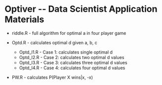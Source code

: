 # Optiver -- Data Scientist Application Materials

* riddle.R	- full algorithm for optimal a in four player game

* Optd.R - calculates optimal d given a, b, c
   - Optd_l1.R	- Case 1: calculates single optimal d 
   - Optd_l2.R	- Case 2: calculates two optimal d values
   - Optd_l3.R	- Case 3: calculates three optimal d values 
   - Optd_l4.R	- Case 4: calculates four optimal d values 
   
* PW.R - calculates P(Player X wins|x, -x)

